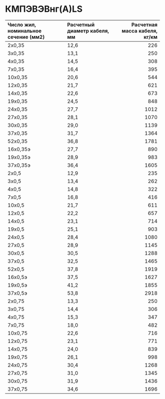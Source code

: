 # КМПЭВЭВнг(А)LS

|  Число жил, номинальное сечение (мм2)   | Расчетный диаметр кабеля, мм   |   Расчетная масса кабеля, кг/км |
|:----------------------------------------|:-------------------------------|--------------------------------:|
| 2x0,35                                  | 12,6                           |                             226 |
| 3x0,35                                  | 13,1                           |                             250 |
| 4x0,35                                  | 14,5                           |                             308 |
| 7x0,35                                  | 16,4                           |                             395 |
| 10x0,35                                 | 20,6                           |                             544 |
| 12x0,35                                 | 21,7                           |                             621 |
| 14x0,35                                 | 22,6                           |                             673 |
| 19x0,35                                 | 24,5                           |                             848 |
| 24x0,35                                 | 27,7                           |                            1012 |
| 27x0,35                                 | 28,1                           |                            1070 |
| 30x0,35                                 | 29,0                           |                            1139 |
| 37x0,35                                 | 31,7                           |                            1364 |
| 52x0,35                                 | 36,8                           |                            1781 |
| 16x0,35э                                | 27,7                           |                             890 |
| 19x0,35э                                | 28,9                           |                             983 |
| 37x0,35э                                | 36,4                           |                            1605 |
| 2x0,5                                   | 12,9                           |                             235 |
| 3x0,5                                   | 13,4                           |                             262 |
| 4x0,5                                   | 14,8                           |                             322 |
| 7x0,5                                   | 16,8                           |                             416 |
| 10x0,5                                  | 21,7                           |                             611 |
| 12x0,5                                  | 22,2                           |                             657 |
| 14x0,5                                  | 23,1                           |                             714 |
| 19x0,5                                  | 25,1                           |                             903 |
| 24x0,5                                  | 28,4                           |                            1080 |
| 27x0,5                                  | 28,9                           |                            1145 |
| 30x0,5                                  | 30,5                           |                            1288 |
| 37x0,5                                  | 32,5                           |                            1465 |
| 52x0,5                                  | 37,8                           |                            1919 |
| 16х0,5э                                 | 37,5                           |                            1627 |
| 19х0,5э                                 | 41,2                           |                            1855 |
| 37х0,5э                                 | 53,8                           |                            2918 |
| 2x0,75                                  | 13,3                           |                             250 |
| 3x0,75                                  | 14,4                           |                             306 |
| 4x0,75                                  | 15,3                           |                             347 |
| 7x0,75                                  | 18,0                           |                             482 |
| 10x0,75                                 | 22,6                           |                             716 |
| 12x0,75                                 | 23,1                           |                             771 |
| 14x0,75                                 | 24,0                           |                             839 |
| 19x0,75                                 | 26,1                           |                             998 |
| 24x0,75                                 | 30,4                           |                            1268 |
| 27x0,75                                 | 31,0                           |                            1345 |
| 30x0,75                                 | 31,9                           |                            1436 |
| 37x0,75                                 | 34,6                           |                            1696 |